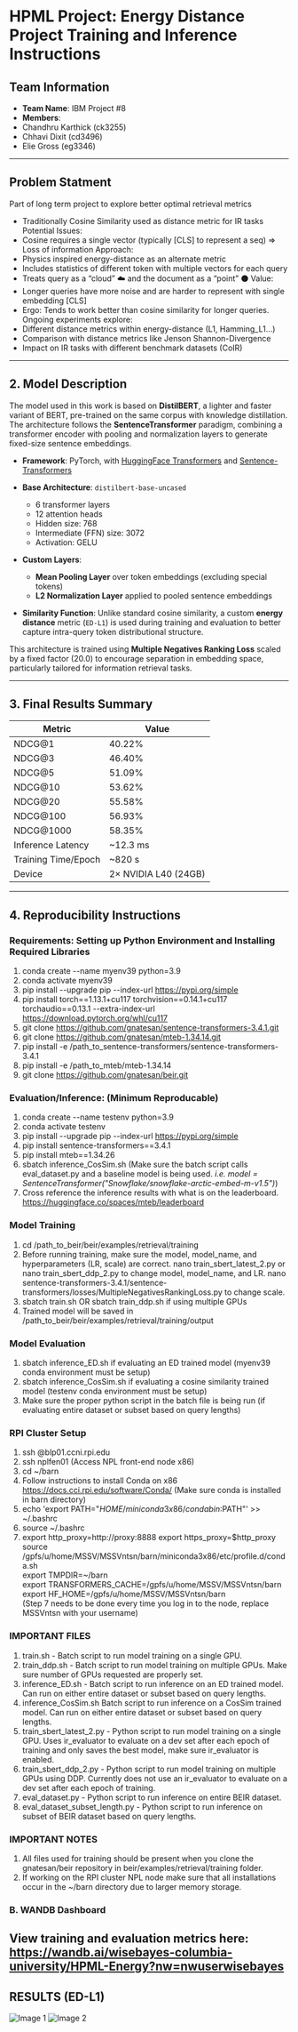 # HPML Project: Energy Distance Project Training and Inference Instructions
## Team Information
- **Team Name**: IBM Project #8
- **Members**:
- Chandhru Karthick (ck3255)
- Chhavi Dixit (cd3496)
- Elie Gross (eg3346)
---
## Problem Statment
Part of long term project to explore better optimal retrieval metrics
* Traditionally Cosine Similarity used as distance metric for IR tasks
Potential Issues:
* Cosine requires a single vector (typically [CLS] to represent a seq) => Loss of information
Approach:
* Physics inspired energy-distance as an alternate metric
* Includes statistics of different token with multiple vectors for each query
* Treats query as a “cloud” ☁️ and the document as a “point” ⚫️
Value:
* Longer queries have more noise and are harder to represent with single embedding [CLS]
* Ergo: Tends to work better than cosine similarity for longer queries.
Ongoing experiments explore:
* Different distance metrics within energy-distance (L1, Hamming_L1…)
* Comparison with distance metrics like Jenson Shannon-Divergence
* Impact on IR tasks with different benchmark datasets (CoIR)
---
## 2. Model Description

The model used in this work is based on **DistilBERT**, a lighter and faster variant of BERT, pre-trained on the same corpus with knowledge distillation. The architecture follows the **SentenceTransformer** paradigm, combining a transformer encoder with pooling and normalization layers to generate fixed-size sentence embeddings.

* **Framework**: PyTorch, with [HuggingFace Transformers](https://github.com/huggingface/transformers) and [Sentence-Transformers](https://github.com/UKPLab/sentence-transformers)
* **Base Architecture**: `distilbert-base-uncased`

  * 6 transformer layers
  * 12 attention heads
  * Hidden size: 768
  * Intermediate (FFN) size: 3072
  * Activation: GELU
* **Custom Layers**:

  * **Mean Pooling Layer** over token embeddings (excluding special tokens)
  * **L2 Normalization Layer** applied to pooled sentence embeddings
* **Similarity Function**: Unlike standard cosine similarity, a custom **energy distance** metric (`ED-L1`) is used during training and evaluation to better capture intra-query token distributional structure.

This architecture is trained using **Multiple Negatives Ranking Loss** scaled by a fixed factor (20.0) to encourage separation in embedding space, particularly tailored for information retrieval tasks.

---
## 3. Final Results Summary

| Metric               | Value        |
|----------------------|--------------|
| NDCG@1               | 40.22%       |
| NDCG@3               | 46.40%       |
| NDCG@5               | 51.09%       |
| NDCG@10              | 53.62%       |
| NDCG@20              | 55.58%       |
| NDCG@100             | 56.93%       |
| NDCG@1000            | 58.35%       |
| Inference Latency    | ~12.3 ms     |
| Training Time/Epoch  | ~820 s       |
| Device               | 2× NVIDIA L40 (24GB) |


---

## 4. Reproducibility Instructions

### Requirements: Setting up Python Environment and Installing Required Libraries
1. conda create --name myenv39 python=3.9
2. conda activate myenv39
3. pip install --upgrade pip --index-url https://pypi.org/simple
4. pip install torch==1.13.1+cu117 torchvision==0.14.1+cu117 torchaudio==0.13.1 --extra-index-url https://download.pytorch.org/whl/cu117
5. git clone https://github.com/gnatesan/sentence-transformers-3.4.1.git
6. git clone https://github.com/gnatesan/mteb-1.34.14.git
7. pip install -e /path_to_sentence-transformers/sentence-transformers-3.4.1
8. pip install -e /path_to_mteb/mteb-1.34.14
9. git clone https://github.com/gnatesan/beir.git

### Evaluation/Inference: (Minimum Reproducable)
1. conda create --name testenv python=3.9
2. conda activate testenv
3. pip install --upgrade pip --index-url https://pypi.org/simple
4. pip install sentence-transformers==3.4.1
5. pip install mteb==1.34.26
6. sbatch inference_CosSim.sh (Make sure the batch script calls eval_dataset.py and a baseline model is being used. *i.e. model = SentenceTransformer("Snowflake/snowflake-arctic-embed-m-v1.5")*)
7. Cross reference the inference results with what is on the leaderboard. https://huggingface.co/spaces/mteb/leaderboard

### Model Training
1. cd /path_to_beir/beir/examples/retrieval/training
2. Before running training, make sure the model, model_name, and hyperparameters (LR, scale) are correct. 
nano train_sbert_latest_2.py or nano train_sbert_ddp_2.py to change model, model_name, and LR. 
nano sentence-transformers-3.4.1/sentence-transformers/losses/MultipleNegativesRankingLoss.py to change scale. 
3. sbatch train.sh OR sbatch train_ddp.sh if using multiple GPUs
4. Trained model will be saved in /path_to_beir/beir/examples/retrieval/training/output

### Model Evaluation
1. sbatch inference_ED.sh if evaluating an ED trained model (myenv39 conda environment must be setup)
2. sbatch inference_CosSim.sh if evaluating a cosine similarity trained model (testenv conda environment must be setup)
3. Make sure the proper python script in the batch file is being run (if evaluating entire dataset or subset based on query lengths)

### RPI Cluster Setup
1. ssh <username>@blp01.ccni.rpi.edu
2. ssh nplfen01 (Access NPL front-end node x86)
3. cd ~/barn
4. Follow instructions to install Conda on x86 https://docs.cci.rpi.edu/software/Conda/ (Make sure conda is installed in barn directory)
5. echo 'export PATH="$HOME/miniconda3x86/condabin:$PATH"' >> ~/.bashrc
6. source ~/.bashrc 
7. export http_proxy=http://proxy:8888
export https_proxy=$http_proxy\
source /gpfs/u/home/MSSV/MSSVntsn/barn/miniconda3x86/etc/profile.d/conda.sh\
export TMPDIR=~/barn\
export TRANSFORMERS_CACHE=/gpfs/u/home/MSSV/MSSVntsn/barn\
export HF_HOME=/gpfs/u/home/MSSV/MSSVntsn/barn\
(Step 7 needs to be done every time you log in to the node, replace MSSVntsn with your username)


### IMPORTANT FILES
1. train.sh - Batch script to run model training on a single GPU.  
2. train_ddp.sh - Batch script to run model training on multiple GPUs. Make sure number of GPUs requested are properly set.
3. inference_ED.sh - Batch script to run inference on an ED trained model. Can run on either entire dataset or subset based on query lengths.
4. inference_CosSim.sh Batch script to run inference on a CosSim trained model. Can run on either entire dataset or subset based on query lengths.
5. train_sbert_latest_2.py - Python script to run model training on a single GPU. Uses ir_evaluator to evaluate on a dev set after each epoch of training and only saves the best model, make sure ir_evaluator is enabled.
6. train_sbert_ddp_2.py - Python script to run model training on multiple GPUs using DDP. Currently does not use an ir_evaluator to evaluate on a dev set after each epoch of training.
7. eval_dataset.py - Python script to run inference on entire BEIR dataset.
8. eval_dataset_subset_length.py - Python script to run inference on subset of BEIR dataset based on query lengths.

### IMPORTANT NOTES
1. All files used for training should be present when you clone the gnatesan/beir repository in beir/examples/retrieval/training folder.
2. If working on the RPI cluster NPL node make sure that all installations occur in the ~/barn directory due to larger memory storage.

### B. WANDB Dashboard
View training and evaluation metrics here: https://wandb.ai/wisebayes-columbia-university/HPML-Energy?nw=nwuserwisebayes
---

## RESULTS (ED-L1)
![Image 1](./wandb_dash.png)
![Image 2](./wandb_results.png)

